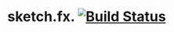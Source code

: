 # sketch.fx. [![Build Status](https://travis-ci.org/eugener/sketch.fx.svg?branch=master)](https://travis-ci.org/eugener/sketch.fx)
